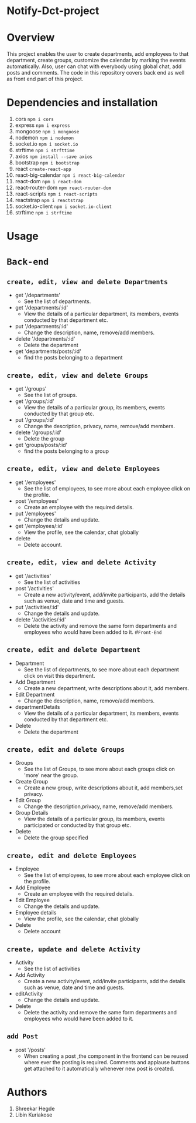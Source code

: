 # Notify-Dct-project
# Overview
This project enables the user to create departments, add employees to that department, create groups, customize the calendar by marking the events automatically. Also, user can chat with everybody using global chat, add posts and comments. The code in this repository covers back end as well as front end part of this project.
# Dependencies and installation
1. cors `npm i cors`
2. express `npm i express`
3. mongoose  `npm i mongoose`
4. nodemon `npm i nodemon`
5. socket.io `npm i socket.io`
6. strftime `npm i strfttime`
7. axios `npm install --save axios`
8. bootstrap `npm i bootstrap`
9. react `create-react-app`
10. react-big-calendar `npm i react-big-calendar`
11. react-dom `npm i react-dom`
12. react-router-dom `npm react-router-dom`
13. react-scripts `npm i react-scripts`
14. reactstrap `npm i reactstrap`
15. socket.io-client `npm i socket.io-client`
16. strftime `npm i strftime`
# Usage
# `Back-end`
 ## `create, edit, view and delete Departments`
- get '/departments'
  - See the list of departments.
- get '/departments/:id'
  - View the details of a particular department, its members, events conducted by that department etc.
- put '/departments/:id'
  - Change the description, name, remove/add members.
- delete '/departments/:id'
  - Delete the department
- get 'departments/posts/:id' 
  - find the posts belonging to a department
 ## `create, edit, view and delete Groups`
- get '/groups'
  - See the list of groups.
- get '/groups/:id'
  - View the details of a particular group, its members, events conducted by that group etc.
- put '/groups/:id'
  - Change the description, privacy, name, remove/add members.
- delete '/groups/:id'
  - Delete the group
- get 'groups/posts/:id' 
  - find the posts belonging to a group
## `create, edit, view and delete Employees`
- get '/employees'
  - See the list of employees, to see more about each employee click on the profile.
- post '/employees'
  - Create an employee with the required details.
- put '/employees'
  - Change the details and update.
- get '/employees/:id'
  - View the profile, see the calendar, chat globally
- delete
  - Delete account.
## `create, edit, view and delete Activity`
- get '/activities'
  - See the list of activities
- post '/activities'
  - Create a new activity/event, add/invite participants, add the details such as venue, date and time and guests.
- put '/activities/:id'
  - Change the details and update.
- delete '/activities/:id'
  - Delete the activity and remove the same form departments and employees who would have been added to it.
#`Front-End`
## `create, edit and delete Department`
- Department
  - See the list of departments, to see more about each department click on visit this department.
- Add Department
  - Create a new department, write descriptions about it, add members.
- Edit Department
  - Change the description, name, remove/add members.
- departmentDetails
  - View the details of a particular department, its members, events conducted by that department etc.
- Delete 
  - Delete the department
## `create, edit and delete Groups`
- Groups
  - See the list of Groups, to see more about each groups click on 'more' near the group.
- Create Group
  - Create a new group, write descriptions about it, add members,set privacy.
- Edit Group
  - Change the description,privacy, name, remove/add members.
- Group Details
  - View the details of a particular group, its members, events participated or conducted by that group etc.
- Delete 
  - Delete the group specified
## `create, edit and delete Employees`
- Employee
  - See the list of employees, to see more about each employee click on the profile.
- Add Employee
  - Create an employee with the required details.
- Edit Employee
  - Change the details and update.
- Employee details
  - View the profile, see the calendar, chat globally
- Delete
  - Delete account
## `create, update and delete Activity`
- Activity
  - See the list of activities
- Add Activity
  - Create a new activity/event, add/invite participants, add the details such as venue, date and time and guests.
- editActivity
  - Change the details and update.
- Delete
  - Delete the activity and remove the same form departments and employees who would have been added to it.
## `add Post`
- post '/posts'
  - When creating a post ,the component in the frontend can be reused where ever the posting is required. Comments and applause
    buttons get attached to it automatically whenever new post is created.
# Authors
1. Shreekar Hegde
2. Libin Kuriakose
 


